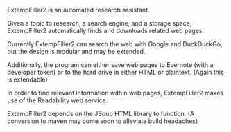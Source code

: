 ExtempFiller2 is an automated research assistant.

Given a topic to research, a search engine, and a storage space, ExtempFiller2 automatically finds and downloads related web pages.

Currently ExtempFiller2 can search the web with Google and DuckDuckGo, but the design is modular and may be extended.

Additionally, the program can either save web pages to Evernote (with a developer token) or to the hard drive in either HTML or plaintext. (Again this is extendable)

In order to find relevant information within web pages, ExtempFiller2 makes use of the Readability web service.

ExtempFiller2 depends on the JSoup HTML library to function. (A conversion to maven may come soon to alleviate build headaches)
